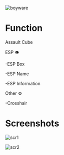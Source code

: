 ![boyware](https://github.com/user-attachments/assets/919369e2-d78a-49fc-a4c2-b85c0a4a1e42)

# Function 

Assault Cube

ESP 👁

-ESP Box

-ESP Name

-ESP Information

Other ⚙

-Crosshair

# Screenshots

![scr1](https://github.com/user-attachments/assets/480e0f2d-fb6a-456f-b580-15ff5b035f24)

![scr2](https://github.com/user-attachments/assets/204fae7e-c715-4ca4-81d3-82a5b9cd790f)
